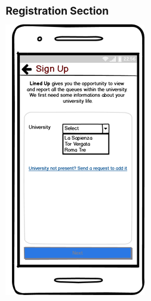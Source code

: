 # Registration Section
![Registration Section](../../../../../../first_prototype/mockups/selectUniversity.png) 

